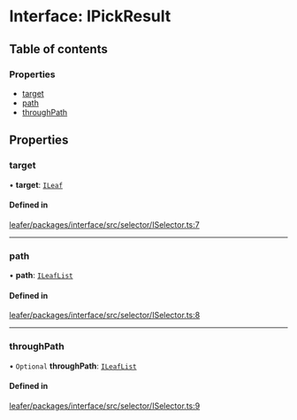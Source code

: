 # Interface: IPickResult

## Table of contents

### Properties

- [target](IPickResult.md#target)
- [path](IPickResult.md#path)
- [throughPath](IPickResult.md#throughpath)

## Properties

### target

• **target**: [`ILeaf`](ILeaf.md)

#### Defined in

[leafer/packages/interface/src/selector/ISelector.ts:7](https://github.com/leaferjs/leafer/blob/27e942d/packages/interface/src/selector/ISelector.ts#L7)

___

### path

• **path**: [`ILeafList`](ILeafList.md)

#### Defined in

[leafer/packages/interface/src/selector/ISelector.ts:8](https://github.com/leaferjs/leafer/blob/27e942d/packages/interface/src/selector/ISelector.ts#L8)

___

### throughPath

• `Optional` **throughPath**: [`ILeafList`](ILeafList.md)

#### Defined in

[leafer/packages/interface/src/selector/ISelector.ts:9](https://github.com/leaferjs/leafer/blob/27e942d/packages/interface/src/selector/ISelector.ts#L9)
